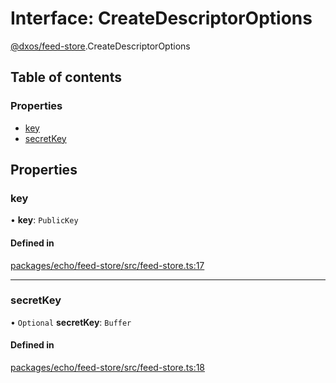 # Interface: CreateDescriptorOptions

[@dxos/feed-store](../modules/dxos_feed_store.md).CreateDescriptorOptions

## Table of contents

### Properties

- [key](dxos_feed_store.CreateDescriptorOptions.md#key)
- [secretKey](dxos_feed_store.CreateDescriptorOptions.md#secretkey)

## Properties

### key

• **key**: `PublicKey`

#### Defined in

[packages/echo/feed-store/src/feed-store.ts:17](https://github.com/dxos/dxos/blob/32ae9b579/packages/echo/feed-store/src/feed-store.ts#L17)

___

### secretKey

• `Optional` **secretKey**: `Buffer`

#### Defined in

[packages/echo/feed-store/src/feed-store.ts:18](https://github.com/dxos/dxos/blob/32ae9b579/packages/echo/feed-store/src/feed-store.ts#L18)
